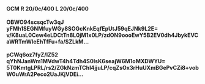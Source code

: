 #### GCM R 20/0c/400 L 20/0c/400
**OBWO94scsqcTw3qJ**<br/>**yFMh1SEGNMfuyWGy8SOGcKnkEqfEpUtJ59qEJNk9L2E=**<br/>**v/K8uaL0Cew4eLDCtTn8L0jM1x0LP/zdON9oooEwY5B2EV0dh4JbykEVCaWRTmWleEhTfFu+fa/SZLkM...**<br/><br/>
**pCWq6oz7fyZ/IZ52**<br/>**qYhNJanWm1MVdwT4h4Tdh4S0lsK6seajW6M1oMXDWYU=**<br/>**5T0KmtgLPRL/rs2/ZGkNzmTChI4jjuLP/cqZsOx3rHuUXmBGePvCZi8+vobW0uWrA2Peco2UaJKjVDEi...**